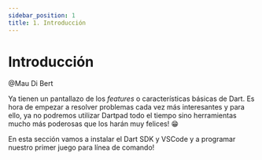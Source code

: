 ```yaml
---
sidebar_position: 1
title: 1. Introducción
---
```


# Introducción

@Mau Di Bert

Ya tienen un pantallazo de los _features_ o características básicas de Dart. Es hora de empezar a resolver problemas cada vez más interesantes y para ello, ya no podremos utilizar Dartpad todo el tiempo sino herramientas mucho más poderosas que los harán muy felices! 😁

En esta sección vamos a instalar el Dart SDK y VSCode y a programar nuestro primer juego para línea de comando!
